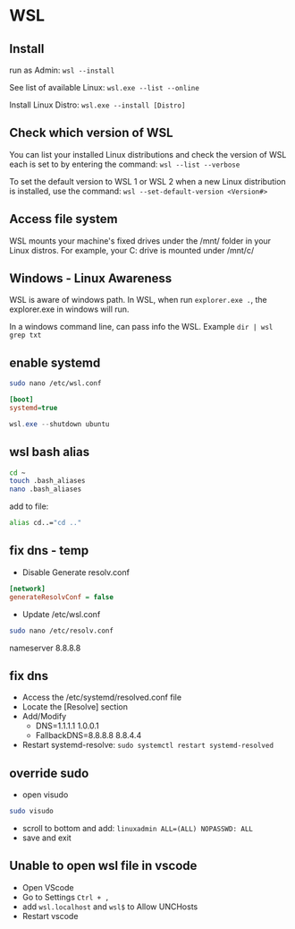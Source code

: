 # WSL

## Install
run as Admin: `wsl --install`

See list of available Linux: `wsl.exe --list --online`

Install Linux Distro: `wsl.exe --install [Distro]`

## Check which version of WSL 
You can list your installed Linux distributions and check the version of WSL each is set to by entering the command: `wsl --list --verbose`

To set the default version to WSL 1 or WSL 2 when a new Linux distribution is installed, use the command: `wsl --set-default-version <Version#>`

## Access file system
WSL mounts your machine's fixed drives under the /mnt/<drive> folder in your Linux distros. For example, your C: drive is mounted under /mnt/c/

## Windows - Linux Awareness
WSL is aware of windows path. In WSL, when run `explorer.exe .`, the explorer.exe in windows will run.

In a windows command line, can pass info the WSL. Example `dir | wsl grep txt`

## enable systemd
```sh
sudo nano /etc/wsl.conf
```

```ini
[boot]
systemd=true
```

```powershell
wsl.exe --shutdown ubuntu
```

## wsl bash alias
```sh
cd ~
touch .bash_aliases
nano .bash_aliases
```
add to file:
```sh
alias cd..="cd .."
```

## fix dns - temp
- Disable Generate resolv.conf
```ini
[network]
generateResolvConf = false
```
- Update /etc/wsl.conf
```sh
sudo nano /etc/resolv.conf
```
nameserver 8.8.8.8

## fix dns
- Access the /etc/systemd/resolved.conf file 
- Locate the [Resolve] section
- Add/Modify
  - DNS=1.1.1.1 1.0.0.1 
  - FallbackDNS=8.8.8.8 8.8.4.4
- Restart systemd-resolve: `sudo systemctl restart systemd-resolved`

## override sudo
- open visudo
```sh
sudo visudo
```
- scroll to bottom and add: `linuxadmin ALL=(ALL) NOPASSWD: ALL`
- save and exit

## Unable to open wsl file in vscode
- Open VScode
- Go to Settings `Ctrl + ,`
- add `wsl.localhost` and `wsl$` to Allow UNCHosts
- Restart vscode
